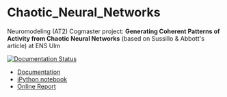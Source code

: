 # Chaotic_Neural_Networks

Neuromodeling (AT2) Cogmaster project: **Generating Coherent Patterns of Activity from Chaotic Neural Networks** (based on Sussillo &amp; Abbott's article) at ENS Ulm

[![Documentation Status](https://readthedocs.org/projects/chaotic-neural-networks/badge/?version=latest)](https://chaotic-neural-networks.readthedocs.io/en/latest/?badge=latest)

- [Documentation](https://chaotic-neural-networks.readthedocs.io)
- [iPython notebook](http://younesse.net/ipynb/neuromodeling/Project_Chaotic_Neural_Networks.html)
- [Online Report](http://younesse.net/Neuromodeling/Project_Chaotic_Neural_Networks/)


